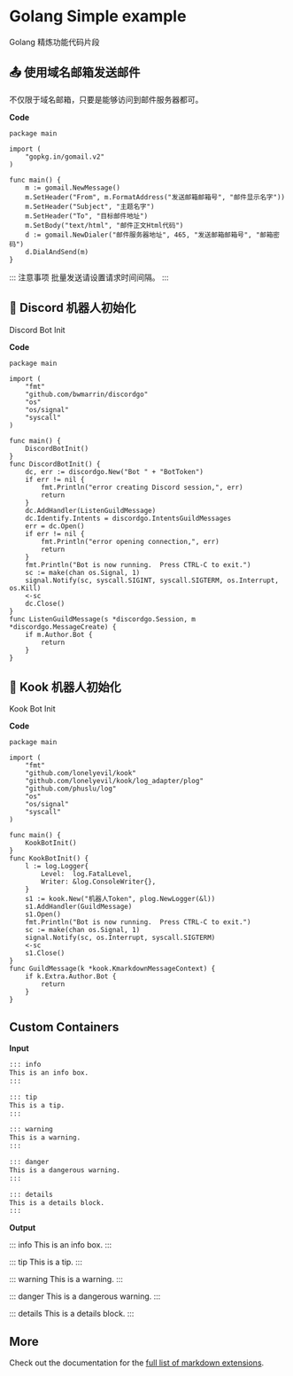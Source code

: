 # Golang Simple example

Golang 精炼功能代码片段

## 📤 使用域名邮箱发送邮件

不仅限于域名邮箱，只要是能够访问到邮件服务器都可。

**Code**

```go{4}
package main

import (
	"gopkg.in/gomail.v2"
)

func main() {
	m := gomail.NewMessage()
	m.SetHeader("From", m.FormatAddress("发送邮箱邮箱号", "邮件显示名字"))
	m.SetHeader("Subject", "主题名字")
	m.SetHeader("To", "目标邮件地址")
	m.SetBody("text/html", "邮件正文Html代码")
	d := gomail.NewDialer("邮件服务器地址", 465, "发送邮箱邮箱号", "邮箱密码")
	d.DialAndSend(m)
}
```
::: 注意事项
批量发送请设置请求时间间隔。
:::

## 🤖 Discord 机器人初始化

Discord Bot Init

**Code**

```go{4,5,6,7,8}
package main

import (
	"fmt"
	"github.com/bwmarrin/discordgo"
	"os"
	"os/signal"
	"syscall"
)

func main() {
	DiscordBotInit()
}
func DiscordBotInit() {
	dc, err := discordgo.New("Bot " + "BotToken")
	if err != nil {
		fmt.Println("error creating Discord session,", err)
		return
	}
	dc.AddHandler(ListenGuildMessage)
	dc.Identify.Intents = discordgo.IntentsGuildMessages
	err = dc.Open()
	if err != nil {
		fmt.Println("error opening connection,", err)
		return
	}
	fmt.Println("Bot is now running.  Press CTRL-C to exit.")
	sc := make(chan os.Signal, 1)
	signal.Notify(sc, syscall.SIGINT, syscall.SIGTERM, os.Interrupt, os.Kill)
	<-sc
	dc.Close()
}
func ListenGuildMessage(s *discordgo.Session, m *discordgo.MessageCreate) {
	if m.Author.Bot {
		return
	}
}

```


## 🤖 Kook 机器人初始化

Kook Bot Init

**Code**

```go{4,5,6,7,8,9,10}
package main

import (
	"fmt"
	"github.com/lonelyevil/kook"
	"github.com/lonelyevil/kook/log_adapter/plog"
	"github.com/phuslu/log"
	"os"
	"os/signal"
	"syscall"
)

func main() {
	KookBotInit()
}
func KookBotInit() {
	l := log.Logger{
		Level:  log.FatalLevel,
		Writer: &log.ConsoleWriter{},
	}
	s1 := kook.New("机器人Token", plog.NewLogger(&l))
	s1.AddHandler(GuildMessage)
	s1.Open()
	fmt.Println("Bot is now running.  Press CTRL-C to exit.")
	sc := make(chan os.Signal, 1)
	signal.Notify(sc, os.Interrupt, syscall.SIGTERM)
	<-sc
	s1.Close()
}
func GuildMessage(k *kook.KmarkdownMessageContext) {
	if k.Extra.Author.Bot {
		return
	}
}

```

## Custom Containers

**Input**

```md
::: info
This is an info box.
:::

::: tip
This is a tip.
:::

::: warning
This is a warning.
:::

::: danger
This is a dangerous warning.
:::

::: details
This is a details block.
:::
```

**Output**

::: info
This is an info box.
:::

::: tip
This is a tip.
:::

::: warning
This is a warning.
:::

::: danger
This is a dangerous warning.
:::

::: details
This is a details block.
:::

## More

Check out the documentation for the [full list of markdown extensions](https://vitepress.dev/guide/markdown).
